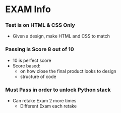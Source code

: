 # EXAM Info

### Test is on HTML & CSS Only
- Given a design, make HTML and CSS to match
### Passing is Score 8 out of 10
- 10 is perfect score
- Score based:
    - on how close the final product looks to design
    - structure of code
### Must Pass in order to unlock Python stack
- Can retake Exam 2 more times
    - Different Exam each retake